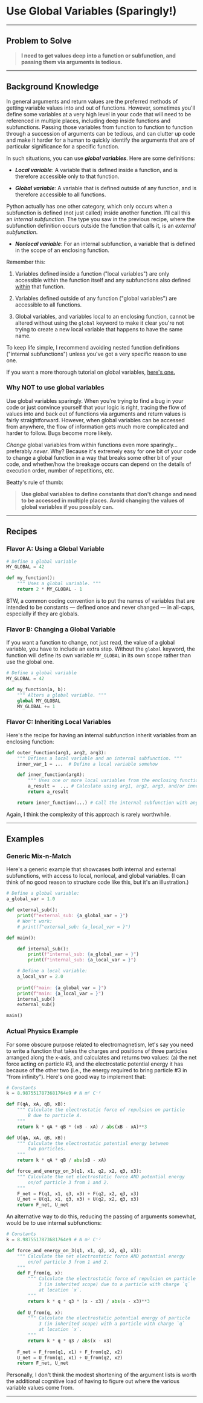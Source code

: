 # Use Global Variables (Sparingly!)

___
## Problem to Solve

> **I need to get values deep into a function or subfunction, and passing them via arguments is tedious.**

___
## Background Knowledge

In general arguments and return values are the preferred methods of getting variable values into and out of functions. However, sometimes you'll define some variables at a very high level in your code that will need to be referenced in multiple places, including deep inside functions and subfunctions. Passing those variables from function to function to function through a succession of arguments can be tedious, and can clutter up code and make it harder for a human to quickly identify the arguments that are of particular significance for a specific function.

In such situations, you can use **_global variables_**. Here are some definitions:

- **_Local variable_**: A variable that is defined inside a function, and is therefore accessible only to that function.

- **_Global variable_**: A variable that is defined outside of any function, and is therefore accessible to all functions.

Python actually has one other category, which only occurs when a subfunction is defined (not just called) inside another function. I'll call this an _internal subfunction_. The type you saw in the previous recipe, where the subfunction definition occurs outside the function that calls it, is an _external subfunction_.

- **_Nonlocal variable_**: For an internal subfunction, a variable that is defined in the scope of an enclosing function.

Remember this:

1. Variables defined inside a function ("local variables") are only accessible within the function itself and any subfunctions also defined <u>within</u> that function.

1. Variables defined outside of any function ("global variables") are accessible to all functions.

1. Global variables, and variables local to an enclosing function, cannot be altered without using the `global` keyword to make it clear you're not trying to create a new local variable that happens to have the same name.

To keep life simple, I recommend avoiding nested function definitions ("internal subfunctions") unless you've got a very specific reason to use one.

If you want a more thorough tutorial on global variables, <a href="https://realpython.com/python-use-global-variable-in-function/" target="_blank">here's one.</a>

### Why NOT to use global variables

Use global variables sparingly. When you're trying to find a bug in your code or just convince yourself that your logic is right, tracing the flow of values into and back out of functions via arguments and return values is fairly straightforward. However, when global variables can be accessed from anywhere, the flow of information gets much more complicated and harder to follow. Bugs become more likely.

_Change_ global variables from within functions even more sparingly… preferably _never_. Why? Because it's extremely easy for one bit of your code to change a global function in a way that breaks some other bit of your code, and whether/how the breakage occurs can depend on the details of execution order, number of repetitions, etc.

Beatty's rule of thumb:

> **Use global variables to define constants that don't change and need to be accessed in multiple places. Avoid changing the values of global variables if you possibly can.**

___
## Recipes

### Flavor A: Using a Global Variable

```python
# Define a global variable
MY_GLOBAL = 42

def my_function():
    """ Uses a global variable. """
    return 2 * MY_GLOBAL - 1
```
BTW, a common coding convention is to put the names of variables that are intended to be constants — defined once and never changed — in all-caps, especially if they are globals.

### Flavor B: Changing a Global Variable

If you want a function to change, not just read, the value of a global variable, you have to include an extra step. Without the `global` keyword, the function will define its own variable `MY_GLOBAL` in its own scope rather than use the global one.

```python
# Define a global variable
MY_GLOBAL = 42

def my_function(a, b):
    """ Alters a global variable. """
    global MY_GLOBAL
    MY_GLOBAL += 1
```

### Flavor C: Inheriting Local Variables

Here's the recipe for having an internal subfunction inherit variables from an enclosing function:

```python
def outer_function(arg1, arg2, arg3):
    """ Defines a local variable and an internal subfunction. """
    inner_var_1 = ...  # Define a local variable somehow

    def inner_function(argA):
        """ Uses one or more local variables from the enclosing function. """
        a_result =  ... # Calculate using arg1, arg2, arg3, and/or inner_var_1 as well as argA
        return a_result

    return inner_function(...) # Call the internal subfunction with any legitimate expression
```

Again, I think the complexity of this approach is rarely worthwhile.

___
## Examples

### Generic Mix-n-Match

Here's a generic example that showcases both internal and external subfunctions, with access to local, nonlocal, and global variables. (I can think of no good reason to structure code like this, but it's an illustration.)

```python
# Define a global variable:
a_global_var = 1.0

def external_sub():
    print(f"external_sub: {a_global_var = }")
    # Won't work:
    # print(f"external_sub: {a_local_var = }")

def main():

    def internal_sub():
        print(f"internal_sub: {a_global_var = }")
        print(f"internal_sub: {a_local_var = }")

    # Define a local variable:
    a_local_var = 2.0
    
    print(f"main: {a_global_var = }")
    print(f"main: {a_local_var = }")
    internal_sub()
    external_sub()

main()
```

### Actual Physics Example

For some obscure purpose related to electromagnetism, let's say you need to write a function that takes the charges and positions of three particles arranged along the x-axis, and calculates and returns two values: (a) the net force acting on particle #3, and the electrostatic potential energy it has because of the other two (i.e., the energy required to bring particle #3 in "from infinity"). Here's one good way to implement that:

```python
# Constants
k = 8.9875517873681764e9 # N m² C⁻²

def F(qA, xA, qB, xB):
    """ Calculate the electrostatic force of repulsion on particle
        B due to particle A.
    """
    return k * qA * qB * (xB - xA) / abs(xB - xA)**3

def U(qA, xA, qB, xB):
    """ Calculate the electrostatic potential energy between
        two particles.
    """
    return k * qA * qB / abs(xB - xA)

def force_and_energy_on_3(q1, x1, q2, x2, q3, x3):
    """ Calculate the net electrostatic force AND potential energy
        on/of particle 3 from 1 and 2.
    """
    F_net = F(q1, x1, q3, x3) + F(q2, x2, q3, x3)
    U_net = U(q1, x1, q3, x3) + U(q2, x2, q3, x3)
    return F_net, U_net
```

An alternative way to do this, reducing the passing of arguments somewhat, would be to use internal subfunctions:

```python
# Constants
k = 8.9875517873681764e9 # N m² C⁻²

def force_and_energy_on_3(q1, x1, q2, x2, q3, x3):
    """ Calculate the net electrostatic force AND potential energy
        on/of particle 3 from 1 and 2.
    """
    def F_from(q, x):
        """ Calculate the electrostatic force of repulsion on particle
            3 (in inherited scope) due to a particle with charge `q`
            at location `x`.
        """
        return k * q * q3 * (x - x3) / abs(x - x3)**3
    
    def U_from(q, x):
        """ Calculate the electrostatic potential energy of particle
            3 (in inherited scope) with a particle with charge `q`
            at location `x`.
        """
        return k * q * q3 / abs(x - x3)
    
    F_net = F_from(q1, x1) + F_from(q2, x2)
    U_net = U_from(q1, x1) + U_from(q2, x2)
    return F_net, U_net
```
Personally, I don't think the modest shortening of the argument lists is worth the additional cognitive load of having to figure out where the various variable values come from.

___
